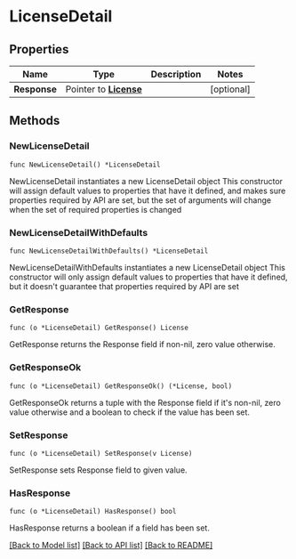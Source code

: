 # LicenseDetail

## Properties

Name | Type | Description | Notes
------------ | ------------- | ------------- | -------------
**Response** | Pointer to [**License**](License.md) |  | [optional] 

## Methods

### NewLicenseDetail

`func NewLicenseDetail() *LicenseDetail`

NewLicenseDetail instantiates a new LicenseDetail object
This constructor will assign default values to properties that have it defined,
and makes sure properties required by API are set, but the set of arguments
will change when the set of required properties is changed

### NewLicenseDetailWithDefaults

`func NewLicenseDetailWithDefaults() *LicenseDetail`

NewLicenseDetailWithDefaults instantiates a new LicenseDetail object
This constructor will only assign default values to properties that have it defined,
but it doesn't guarantee that properties required by API are set

### GetResponse

`func (o *LicenseDetail) GetResponse() License`

GetResponse returns the Response field if non-nil, zero value otherwise.

### GetResponseOk

`func (o *LicenseDetail) GetResponseOk() (*License, bool)`

GetResponseOk returns a tuple with the Response field if it's non-nil, zero value otherwise
and a boolean to check if the value has been set.

### SetResponse

`func (o *LicenseDetail) SetResponse(v License)`

SetResponse sets Response field to given value.

### HasResponse

`func (o *LicenseDetail) HasResponse() bool`

HasResponse returns a boolean if a field has been set.


[[Back to Model list]](../README.md#documentation-for-models) [[Back to API list]](../README.md#documentation-for-api-endpoints) [[Back to README]](../README.md)


